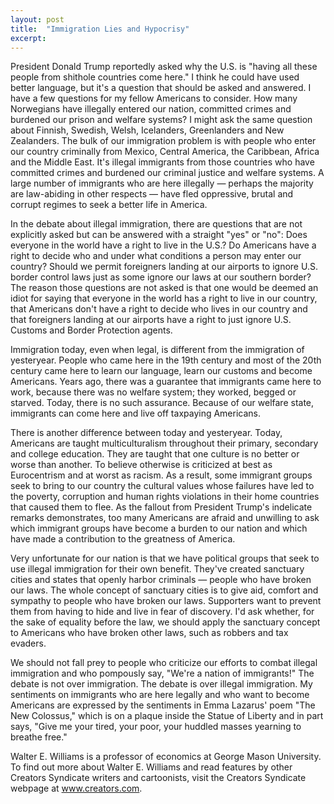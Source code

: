 ```yaml
---
layout: post
title:  "Immigration Lies and Hypocrisy"
excerpt:
---
```




President Donald Trump reportedly asked why the U.S. is "having all these people from shithole countries come here." I think he could have used better language, but it's a question that should be asked and answered. I have a few questions for my fellow Americans to consider. How many Norwegians have illegally entered our nation, committed crimes and burdened our prison and welfare systems? I might ask the same question about Finnish, Swedish, Welsh, Icelanders, Greenlanders and New Zealanders. The bulk of our immigration problem is with people who enter our country criminally from Mexico, Central America, the Caribbean, Africa and the Middle East. It's illegal immigrants from those countries who have committed crimes and burdened our criminal justice and welfare systems. A large number of immigrants who are here illegally — perhaps the majority are law-abiding in other respects — have fled oppressive, brutal and corrupt regimes to seek a better life in America.

In the debate about illegal immigration, there are questions that are not explicitly asked but can be answered with a straight "yes" or "no": Does everyone in the world have a right to live in the U.S.? Do Americans have a right to decide who and under what conditions a person may enter our country? Should we permit foreigners landing at our airports to ignore U.S. border control laws just as some ignore our laws at our southern border? The reason those questions are not asked is that one would be deemed an idiot for saying that everyone in the world has a right to live in our country, that Americans don't have a right to decide who lives in our country and that foreigners landing at our airports have a right to just ignore U.S. Customs and Border Protection agents.

Immigration today, even when legal, is different from the immigration of yesteryear. People who came here in the 19th century and most of the 20th century came here to learn our language, learn our customs and become Americans. Years ago, there was a guarantee that immigrants came here to work, because there was no welfare system; they worked, begged or starved. Today, there is no such assurance. Because of our welfare state, immigrants can come here and live off taxpaying Americans.

There is another difference between today and yesteryear. Today, Americans are taught multiculturalism throughout their primary, secondary and college education. They are taught that one culture is no better or worse than another. To believe otherwise is criticized at best as Eurocentrism and at worst as racism. As a result, some immigrant groups seek to bring to our country the cultural values whose failures have led to the poverty, corruption and human rights violations in their home countries that caused them to flee. As the fallout from President Trump's indelicate remarks demonstrates, too many Americans are afraid and unwilling to ask which immigrant groups have become a burden to our nation and which have made a contribution to the greatness of America.

Very unfortunate for our nation is that we have political groups that seek to use illegal immigration for their own benefit. They've created sanctuary cities and states that openly harbor criminals — people who have broken our laws. The whole concept of sanctuary cities is to give aid, comfort and sympathy to people who have broken our laws. Supporters want to prevent them from having to hide and live in fear of discovery. I'd ask whether, for the sake of equality before the law, we should apply the sanctuary concept to Americans who have broken other laws, such as robbers and tax evaders.



We should not fall prey to people who criticize our efforts to combat illegal immigration and who pompously say, "We're a nation of immigrants!" The debate is not over immigration. The debate is over illegal immigration. My sentiments on immigrants who are here legally and who want to become Americans are expressed by the sentiments in Emma Lazarus' poem "The New Colossus," which is on a plaque inside the Statue of Liberty and in part says, "Give me your tired, your poor, your huddled masses yearning to breathe free."

Walter E. Williams is a professor of economics at George Mason University. To find out more about Walter E. Williams and read features by other Creators Syndicate writers and cartoonists, visit the Creators Syndicate webpage at www.creators.com.
